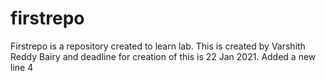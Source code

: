 # firstrepo
Firstrepo is a repository created to learn lab.
This is created by Varshith Reddy Bairy and deadline for creation of this is 22 Jan 2021.
Added a new line 4